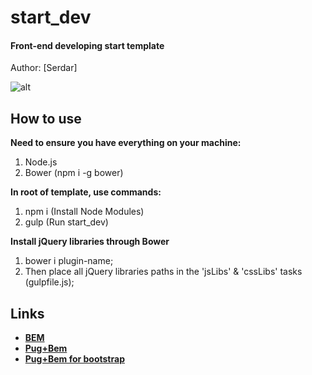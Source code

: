# start_dev
#### Front-end developing start template

Author: [Serdar]

![alt](https://raw.githubusercontent.com/hattamsoyunov/start_dev/master/app/img/start_dev_preview.jpg)

## How to use

**Need to ensure you have everything on your machine:**
1. Node.js
2. Bower (npm i -g bower)

**In root of template, use commands:**
1. npm i (Install Node Modules)
2. gulp (Run start_dev)

**Install jQuery libraries through Bower**
1. bower i plugin-name;
2. Then place all jQuery libraries paths in the 'jsLibs' & 'cssLibs' tasks (gulpfile.js);

## Links
- **[BEM](https://en.bem.info/methodology/quick-start/)**
- **[Pug+Bem](https://github.com/legostaev-vadim/gulp-pugbem)**
- **[Pug+Bem for bootstrap](https://github.com/legostaev-vadim/gulp-pugbem/issues/1)**

